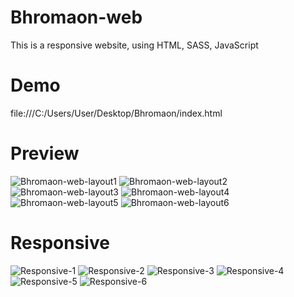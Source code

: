 # Bhromaon-web
This is a responsive website, using HTML, SASS, JavaScript

# Demo
file:///C:/Users/User/Desktop/Bhromaon/index.html

# Preview
![Bhromaon-web-layout1](https://github.com/user-attachments/assets/58a98eba-4427-4f62-9a6d-c0b2b11005b9)
![Bhromaon-web-layout2](https://github.com/user-attachments/assets/8370ad70-b092-4df7-9530-ed84db38bfb1)
![Bhromaon-web-layout3](https://github.com/user-attachments/assets/29a0642c-e411-4719-9f5c-1938a9c69e7e)
![Bhromaon-web-layout4](https://github.com/user-attachments/assets/924c3d4c-0a11-43e6-83d8-26b047bcd934)
![Bhromaon-web-layout5](https://github.com/user-attachments/assets/c10674e2-91f4-4069-aa80-b21dbbec05d1)
![Bhromaon-web-layout6](https://github.com/user-attachments/assets/b602d3c8-0752-428f-8e6f-c517805da0b3)

# Responsive
![Responsive-1](https://github.com/user-attachments/assets/2ae7294e-fd39-49f8-9c7c-e17e8a35b814)
![Responsive-2](https://github.com/user-attachments/assets/4a2e2222-c750-46b7-a7fc-2cb5434545f6)
![Responsive-3](https://github.com/user-attachments/assets/c4ae647b-84ed-4842-b12f-58140f03c879)
![Responsive-4](https://github.com/user-attachments/assets/75a214f0-2c10-44c5-87d8-e06de8449d49)
![Responsive-5](https://github.com/user-attachments/assets/71921fd3-0552-4aee-8636-021e76e52036)
![Responsive-6](https://github.com/user-attachments/assets/531807d9-7d58-4de9-ad32-ff7da66649b8)

